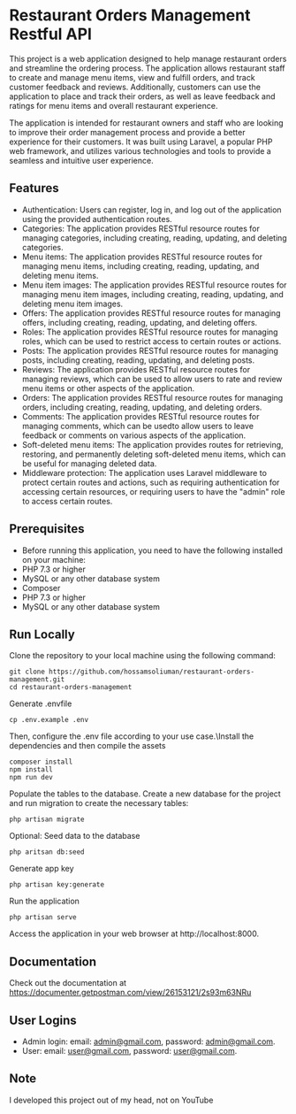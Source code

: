 # Restaurant Orders Management Restful API

This project is a web application designed to help manage restaurant orders and streamline the ordering process. The application allows restaurant staff to create and manage menu items, view and fulfill orders, and track customer feedback and reviews. Additionally, customers can use the application to place and track their orders, as well as leave feedback and ratings for menu items and overall restaurant experience.

The application is intended for restaurant owners and staff who are looking to improve their order management process and provide a better experience for their customers. It was built using Laravel, a popular PHP web framework, and utilizes various technologies and tools to provide a seamless and intuitive user experience.

## Features

* Authentication: Users can register, log in, and log out of the application using the provided authentication routes.
* Categories: The application provides RESTful resource routes for managing categories, including creating, reading, updating, and deleting categories.
* Menu items: The application provides RESTful resource routes for managing menu items, including creating, reading, updating, and deleting menu items.
* Menu item images: The application provides RESTful resource routes for managing menu item images, including creating, reading, updating, and deleting menu item images.
* Offers: The application provides RESTful resource routes for managing offers, including creating, reading, updating, and deleting offers.
* Roles: The application provides RESTful resource routes for managing roles, which can be used to restrict access to certain routes or actions.
* Posts: The application provides RESTful resource routes for managing posts, including creating, reading, updating, and deleting posts.
* Reviews: The application provides RESTful resource routes for managing reviews, which can be used to allow users to rate and review menu items or other aspects of the application.
* Orders: The application provides RESTful resource routes for managing orders, including creating, reading, updating, and deleting orders.
* Comments: The application provides RESTful resource routes for managing comments, which can be usedto allow users to leave feedback or comments on various aspects of the application.
* Soft-deleted menu items: The application provides routes for retrieving, restoring, and permanently deleting soft-deleted menu items, which can be useful for managing deleted data.
* Middleware protection: The application uses Laravel middleware to protect certain routes and actions, such as requiring authentication for accessing certain resources, or requiring users to have the "admin" role to access certain routes.

## Prerequisites

* Before running this application, you need to have the following installed on your machine:
* PHP 7.3 or higher
* MySQL or any other database system
* Composer
* PHP 7.3 or higher
* MySQL or any other database system

## Run Locally

Clone the repository to your local machine using the following command:
```shell
git clone https://github.com/hossamsoliuman/restaurant-orders-management.git
cd restaurant-orders-management
```

Generate .envfile
```shell
cp .env.example .env
```

Then, configure the .env file according to your use case.\Install the dependencies and then compile the assets
```shell
composer install
npm install
npm run dev
```

Populate the tables to the database.
Create a new database for the project and run migration to create the necessary tables:
```shell
php artisan migrate
```

Optional: Seed data to the database
```shell
php aritsan db:seed
```

Generate app key
```shell
php artisan key:generate
```

Run the application
```shell
php artisan serve
```

Access the application in your web browser at http://localhost:8000.

## Documentation

Check out the documentation at https://documenter.getpostman.com/view/26153121/2s93m63NRu
## User Logins

- Admin login: email: admin@gmail.com, password: admin@gmail.com.
- User: email: user@gmail.com, password: user@gmail.com.

## Note

I developed this project out of my head, not on YouTube